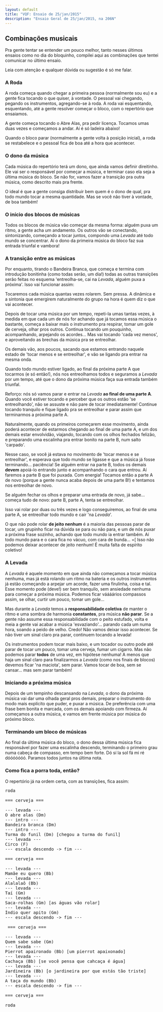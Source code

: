```yaml
---
layout: default
title: "VQF: Ensaio de 25/jan/2015"
description: "Ensaio Geral de 25/jan/2015, na 206N"
---
```


##  Combinações musicais

Pra gente tentar se entender um pouco melhor, tanto nesses últimos ensaios como no dia do bloquinho, compilei aqui as combinações que tentei comunicar no último ensaio.

Leia com atenção e qualquer dúvida ou sugestão é só me falar.


### A Roda

A roda começa quando chegar a primeira pessoa (normalmente sou eu) e a gente fica tocando o que quiser, à vontade. O pessoal vai chegando, pegando os instrumentos, agregando-se à roda. A roda vai esquentando, esquentando, até a gente resolver começar o bloco, com o repertório que ensaiamos.

A gente começa tocando o Abre Alas, pra pedir licença. Tocamos umas duas vezes e começamos a andar. Aí é só ladeira abaixo!

Quando o bloco parar (normalmente a gente volta à posição inicial), a roda se restabelece e o pessoal fica de boa até a hora que acontecer.

### O dono da música

Cada música do repertório terá um dono, que ainda vamos definir direitinho. Ele vai ser o responsável por começar a música, e terminar caso ela seja a última música do bloco. Se não for, vamos fazer a transição pra outra música, como descrito mais pra frente.

O ideal é que a gente consiga distribuir bem quem é o dono de qual, pra todo mundo tocar a mesma quantidade. Mas se você não tiver à vontade, de boa também! 


### O início dos blocos de músicas

Todos os blocos de música vão começar da mesma forma: alguém puxa um ritmo, a gente acha um andamento. Os outros vão se conectando, sintonizando, começando a tocar juntos, compondo uma *Levada* até todo mundo se concentrar. Aí o dono da primeira música do bloco faz sua entrada triunfal e vambora!


### A transição entre as músicas

Por enquanto, tirando o Bandeira Branca, que começa e termina com introdução bonitinha (como todas serão, um dia!) todas as outras transições serão feitas no esquema 'entreolha-se, cai na *Levada*, alguém puxa a próxima'. Isso vai funcionar assim:

Tocaremos cada música quantas vezes rolarem. Sem pressa. A dinâmica e a sintonia que emergirem naturalmente do grupo na hora é quem diz o que vai acontecer.

Depois de tocar uma música por um tempo, repeti-la umas tantas vezes, à medida em que cada um de nós for achando que já tocamos essa música o bastante, começa a baixar mais o instrumento pra respirar, tomar um gole de cerveja, olhar pros outros. Continua tocando um pouquinho, acompanhando, arpejando os acordes... Mas vai tocando 'cada vez menos', e aproveitando as brechas da música pra se entreolhar.

Os demais vão, aos poucos, sacando que estamos entrando naquele estado de 'tocar menos e se entreolhar', e vão se ligando pra entrar na mesma onda.

Quando todo mundo estiver ligado, ao final da próxima parte A que tocarmos (e só então!), nós nos entreolhamos todos e seguramos a *Levada* por um tempo, até que o dono da próxima música faça sua entrada também triunfal.

Reforço: nós só vamos parar e entrar na *Levada* **ao final de uma parte A**. Quando você estiver tocando e perceber que os outros estão 'se entreolhando', não se assuste e não pare de tocar imediatamente! Continue tocando tranquilo e fique ligado pra se entreolhar e parar assim que terminarmos a próxima parte A.

Naturalmente, quando os primeiros começarem esse movimento, ainda poderá acontecer de estarmos chegando ao final de uma parte A, e um dos demais estar envolvidão, viajando, tocando com os olhos fechados felizão, e preparando uma escalinha pra entrar bonito na parte B, num salto 'carpado'.

Nesse caso, se você já estava no movimento de 'tocar menos e se entreolhar', e esperava que todo mundo se ligasse e que a música já fosse terminando... paciência! Se alguém entrar na parte B, todos os demais **devem** apoiá-lo entrando junto e acompanhando o cara que entrou. Aí faremos a parte B que foi puxada. Com energia! Tocamos então a parte A de novo (porque a gente nunca acaba depois de uma parte B!) e tentamos nos entreolhar de novo.

Se alguém fechar os olhos e preparar uma entrada de novo, já sabe... começa tudo de novo: parte B, parte A, tenta se entreolhar.

Isso vai rolar por duas ou três vezes e logo conseguiremos, ao final de uma parte A, se entreolhar todo mundo e cair 'na *Levada*'.

O que não pode rolar **de jeito nenhum** é a maioria das pessoas parar de tocar, um grupinho ficar na dúvida se para ou não para, e um de nós puxar a próxima frase sozinho, achando que todo mundo ia entrar também. Aí todo mundo para e o cara fica no vácuo, com cara de bunda... =[ Isso não podemos deixar acontecer de jeito nenhum! É muita falta de espírito coletivo!


### A Levada

A *Levada* é aquele momento em que ainda não começamos a tocar música nenhuma, mas já está rolando um ritmo na bateria e os outros instrumentos já estão começando a arpejar um acorde, fazer uma firulinha, coisa e tal. Esse momento pode (deve!) ser bem tranquilo, sem ansiedade nenhuma para começar a próxima música. Podemos ficar váááários compassos assim, se olhar, curtir um pouco, tomar um gole...

Mas durante a *Levada* temos a **responsabilidade coletiva** de manter o ritmo e uma sombra de harmonia **constantes**, pra música **não parar**. Se a gente não assume essa responsabilidade com o peito estufado, volta e meia a gente vai acabar a música 'esvaziando'... parando cada um numa hora, soando a peido de velho. Credo! Não vamos deixar isso acontecer. Se não tiver um sinal claro pra parar, continuem tocando a levada!

Os instrumentos podem tocar mais baixo, e um tocador ou outro pode até parar de tocar um pouco, tomar uma cerveja, fumar um cigarro. Mas não podemos parar **todos** de uma vez, em hipótese nenhuma! A menos que haja um sinal claro para finalizarmos a *Levada* (como nos finais de blocos) devemos ficar 'na maciota', sem parar. Vamos tocar de boa, sem se cansar... mas sem parar também!


### Iniciando a próxima música

Depois de um tempinho descansando na *Levada*, o dono da próxima música vai dar uma olhada geral pros demais, preparar o instrumento do modo mais explícito que puder, e puxar a música. De preferência com uma frase bem bonita e marcada, com os demais apoiando com firmeza. Aí começamos a outra música, e vamos em frente música por música do próximo bloco.
    

### Terminando um bloco de músicas

Ao final da última música do bloco, o dono dessa última música fica responsável por fazer uma escalinha descendo, terminando o primeiro grau numa cabeça de compasso, em tempo bem forte. Dó sí la sol fá mi ré dóóóóóóó. Paramos todos juntos na última nota.

### Como fica a porra toda, então?

O repertório já na ordem certa, com as transições, fica assim:

<pre>
roda

=== cerveja ===

--- levada ---
O abre alas (Dm)
--- intro ---
Bandeira branca (Dm)
--- intro ---
Turma do funil (Dm) [chegou a turma do funil]
--- levada ---
Circo (F) 
--- escala descendo -> fim ---

=== cerveja ===

--- levada ---
Mamãe eu quero (Bb)
--- levada ---
Alalalaô (Bb)
--- levada ---
Taí (Gm)
--- levada ---
Saca-rolhas (Gm) [as águas vão rolar]
--- levada ---
Índio quer apito (Gm)
--- escala descendo -> fim ---

 === cerveja ===

--- levada ---
Quem sabe sabe (Gm)
--- levada ---
Pierrot apaironado (Bb) [um pierrot apaixonado]
--- levada ---
Cachaça (Bb) [se você pensa que cahcaça é água]
--- levada ---
Jardineira (Bb) [o jardineira por que estás tão triste]
--- levada ---
A taça do mundo (Bb)
--- escala descendo -> fim ---

=== cerveja ===

roda
</pre>
